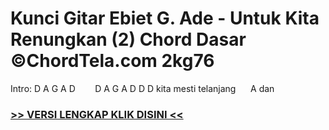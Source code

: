
 # Kunci Gitar Ebiet G. Ade - Untuk Kita Renungkan (2) Chord Dasar ©ChordTela.com 2kg76


Intro: D A G A D        D A G A D D D kita mesti telanjang      A dan

###  <a href="https://shortlighzx.web.app?sq=Kunci Gitar Ebiet G. Ade - Untuk Kita Renungkan (2) Chord Dasar ©ChordTela.com"> >> VERSI LENGKAP KLIK DISINI << </a>
